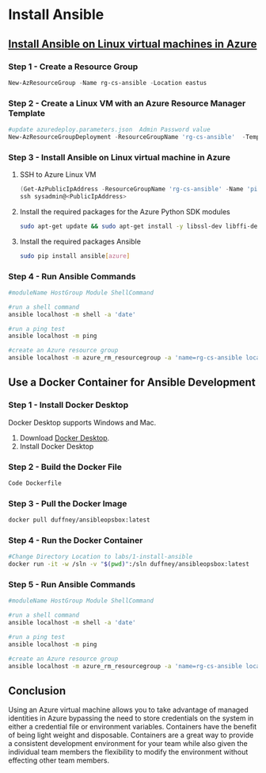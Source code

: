 # Install Ansible

## [Install Ansible on Linux virtual machines in Azure](https://docs.microsoft.com/en-us/azure/ansible/ansible-install-configure?toc=https%3A%2F%2Fdocs.microsoft.com%2Fen-us%2Fazure%2Fansible%2Ftoc.json&bc=https%3A%2F%2Fdocs.microsoft.com%2Fen-us%2Fazure%2Fbread%2Ftoc.json)

### Step 1 - Create a Resource Group

```powershell
New-AzResourceGroup -Name rg-cs-ansible -Location eastus
```

### Step 2 - Create a Linux VM with an Azure Resource Manager Template

```powershell
#update azuredeploy.parameters.json  Admin Password value
New-AzResourceGroupDeployment -ResourceGroupName 'rg-cs-ansible'  -TemplateFile ./azuredeploy.json -TemplateParameterFile ./azuredeploy.parameters.json
```

### Step 3 - Install Ansible on Linux virtual machine in Azure

1. SSH to Azure Linux VM

    ```powershell
    (Get-AzPublicIpAddress -ResourceGroupName 'rg-cs-ansible' -Name 'pip-dev-ansible').IpAddress
    ssh sysadmin@<PublicIpAddress>
    ```

2. Install the required packages for the Azure Python SDK modules

    ```bash
    sudo apt-get update && sudo apt-get install -y libssl-dev libffi-dev python-dev python-pip
    ```

3. Install the required packages Ansible

    ```bash
    sudo pip install ansible[azure]
    ```

### Step 4 - Run Ansible Commands

```bash
#moduleName HostGroup Module ShellCommand

#run a shell command
ansible localhost -m shell -a 'date'

#run a ping test
ansible localhost -m ping

#create an Azure resource group
ansible localhost -m azure_rm_resourcegroup -a 'name=rg-cs-ansible location=eastus'
```

## Use a Docker Container for Ansible Development

### Step 1 - Install Docker Desktop

Docker Desktop supports Windows and Mac.

1. Download [Docker Desktop](https://www.docker.com/products/docker-desktop).
2. Install Docker Desktop

### Step 2 - Build the Docker File

```PowerShell
Code Dockerfile
```

### Step 3 - Pull the Docker Image

```bash
docker pull duffney/ansibleopsbox:latest
```

### Step 4 - Run the Docker Container

```bash
#Change Directory Location to labs/1-install-ansible
docker run -it -w /sln -v "$(pwd)":/sln duffney/ansibleopsbox:latest
```

### Step 5 - Run Ansible Commands

```bash
#moduleName HostGroup Module ShellCommand

#run a shell command
ansible localhost -m shell -a 'date'

#run a ping test
ansible localhost -m ping

#create an Azure resource group
ansible localhost -m azure_rm_resourcegroup -a 'name=rg-cs-ansible location=eastus'
```

## Conclusion

Using an Azure virtual machine allows you to take advantage of managed identities in Azure bypassing the need to store credentials on the system in either a credential file or environment variables. Containers have the benefit of being light weight and disposable. Containers are a great way to provide a consistent development environment for your team while also given the individual team members the flexibility to modify the environment without effecting other team members.
